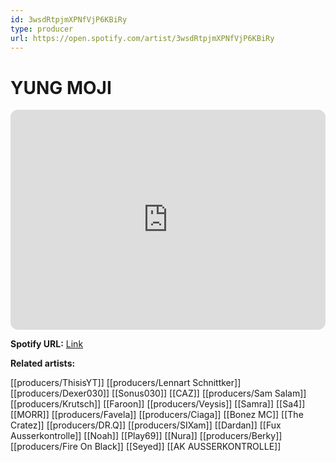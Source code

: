 ```yaml
---
id: 3wsdRtpjmXPNfVjP6KBiRy
type: producer
url: https://open.spotify.com/artist/3wsdRtpjmXPNfVjP6KBiRy
---
```

# YUNG MOJI

<iframe style="border-radius:12px" src="https://open.spotify.com/embed/artist/3wsdRtpjmXPNfVjP6KBiRy" width="100%" height="352" frameBorder="0" allowfullscreen="" allow="autoplay; clipboard-write; encrypted-media; fullscreen; picture-in-picture" loading="lazy"></iframe>

**Spotify URL:** [Link](https://open.spotify.com/artist/3wsdRtpjmXPNfVjP6KBiRy)

**Related artists:**

[[producers/ThisisYT]]
[[producers/Lennart Schnittker]]
[[producers/Dexer030]]
[[Sonus030]]
[[CAZ]]
[[producers/Sam Salam]]
[[producers/Krutsch]]
[[Faroon]]
[[producers/Veysis]]
[[Samra]]
[[Sa4]]
[[MORR]]
[[producers/Favela]]
[[producers/Ciaga]]
[[Bonez MC]]
[[The Cratez]]
[[producers/DR.Q]]
[[producers/SIXam]]
[[Dardan]]
[[Fux Ausserkontrolle]]
[[Noah]]
[[Play69]]
[[Nura]]
[[producers/Berky]]
[[producers/Fire On Black]]
[[Seyed]]
[[AK AUSSERKONTROLLE]]

